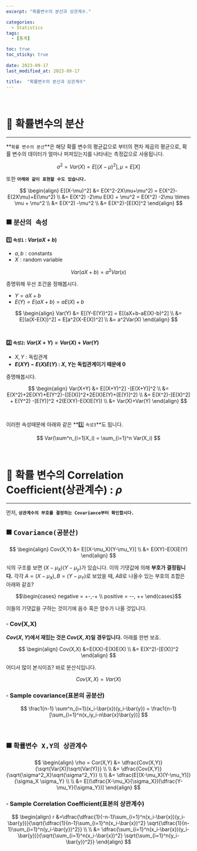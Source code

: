 ```yaml
---
excerpt: "확률변수의 분산과 상관계수."

categories:
  - Statistics
tags:
  - [통계]

toc: true
toc_sticky: true
 
date: 2023-09-17
last_modified_at: 2023-09-17

title:  "확률변수의 분산과 상관계수"
---
```

<br>

# 📌 확률변수의 분산
---

**`확률 변수의 분산`**은 해당 확률 변수의 평균값으로 부터의 편차 제곱의 평균으로, 확률 변수의 데이터가 얼마나 퍼져있는지를 나타내는 측정값으로 사용됩니다.

$$
\sigma^2 = Var(X) = E[(X-\mu)^2], \mu = E[X]
$$

또한 **`아래와 같이 표현할 수도 있습니다.`**

$$
\begin{align}
E[(X-\mu)^2] &= E(X^2-2X\mu+\mu^2) = E(X^2)-E(2X\mu)+E(\mu^2)
\\ &= E(X^2) -2\mu E(X) + \mu^2 = E(X^2) -2\mu \times \mu + \mu^2
\\ &= E(X^2) -\mu^2 
\\ &= E(X^2)-[E(X)]^2
\end{align}
$$

## ◼️ `분산의 속성`

**1️⃣ `속성1` : $Var(aX+b)$**

- $a,b : \text{constants}$
- $X : \text{random variable}$
  

$$
Var(aX+b) = a^2Var(x)
$$

증명위해 우선 조건을 정해봅시다.

- $Y=aX+b$
- $E(Y) = E(aX+b) = aE(X) +b$
  

$$
\begin{align}
Var(Y) &= E[(Y-E(Y))^2] = E[(aX+b-aE(X)-b)^2]
\\ &= E[(a(X-E(X))^2] = E[a^2(X-E(X))^2]
\\ &= a^2Var(X)
\end{align}
$$

<br>

**2️⃣ `속성2`: $Var(X+Y)=Var(X)+Var(Y)$**

- $X,Y$ : 독립관계
- **$E(XY)-E(X)E(Y)$ : $X,Y$는 독립관계이기 때문에 0**
  
증명해봅시다.

$$
\begin{align}
Var(X+Y) &= E[(X+Y)^2] -[E(X+Y)]^2
\\ &= E(X^2)+2E(XY)+E(Y^2)-([E(X)]^2+2E(X)E(Y)+[E(Y)]^2)
\\ &= E(X^2)-[E(X)^2] + E(Y^2) -[E(Y)]^2 +2(E(XY)-E(X)E(Y))
\\ &= Var(X)+Var(Y)
\end{align}
$$

<br>

이러한 속성때문에 아래와 같은 **3️⃣ `속성3`**도 됩니다.

$$
Var(\sum^n_{i=1}X_i) = \sum_{i=1}^n Var(X_i)
$$

<br>

# 📌 확률 변수의 Correlation Coefficient(상관계수) : $\rho$
---

먼저, **`상관계수의 부호를 결정하는 Covariance부터 확인합시다.`**

## ◼️ **`Covariance(공분산)`**

$$
\begin{align}
Cov(X,Y) &= E[(X-\mu_X)(Y-\mu_Y)] 
\\ &= E(XY)-E(X)E(Y)
\end{align}
$$

식의 구조를 보면 $(X-\mu_X)(Y-\mu_y)$가 있습니다. 이의 기댓값에 의해 **부호가 결정됩니다.** 각각 $A=(X-\mu_X), B=(Y-\mu_Y)$로 보았을 때, $AB$로 나올수 있는 부호의 조합은 아래와 같죠?

$$\begin{cases} negative = +-,-+ \\ positive = --, ++ \end{cases}$$

이들의 기댓값을 구하는 것이기에 음수 혹은 양수가 나올 것입니다.

### ▫️ **Cov(X,X)**
**$Cov(X,Y)$에서 재밌는 것은 $Cov(X,X)$일 경우입니다.** 아래를 한번 보죠.

$$
\begin{align}
Cov(X,X) &=E(XX)-E(X)E(X) 
\\ &= E(X^2)-[E(X)]^2
\end{align}
$$

어디서 많이 본식이죠? 바로 분산식입니다.

$$
Cov(X,X) = Var(X)
$$

### ▫️ **Sample covariance(표본의 공분산)**

$$
\frac1{n-1} \sum^n_{i=1}(x_i-\bar{x})(y_i-\bar{y}) = \frac1{n-1}[\sum_{i=1}^n(x_iy_i-n\bar{x}\bar{y})]
$$

<br>

## ◼️ **`확률변수 X,Y의 상관계수`**

$$
\begin{align}
\rho = Cor(X,Y) &= \dfrac{Cov(X,Y)}{\sqrt{Var(X)}\sqrt{Var(Y)}}
\\
\\ &= \dfrac{Cov(X,Y)}{\sqrt{\sigma^2_X}\sqrt{\sigma^2_Y}}
\\
\\ &= \dfrac{E[(X-\mu_X)(Y-\mu_Y)]}{\sigma_X \sigma_Y}
\\
\\ &= E[(\dfrac{X-\mu_X}{\sigma_X})(\dfrac{Y-\mu_Y}{\sigma_Y})]
\end{align}
$$

### ▫️ **Sample Correlation Coefficient(표본의 상관계수)**

$$
\begin{align}
r &=\dfrac{\dfrac{1}{-n-1}\sum_{i=1}^n(x_i-\bar{x})(y_i-\bar{y})}{\sqrt{\dfrac{1}{n-1}\sum_{i=1}^n(x_i-\bar{x})^2} \sqrt{\dfrac{1}{n-1}\sum_{i=1}^n(y_i-\bar{y})^2}}
\\
\\ &= \dfrac{\sum_{i=1}^n(x_i-\bar{x})(y_i-\bar{y})}{\sqrt{\sum_{i=1}^n(x_i-\bar{x})^2} \sqrt{\sum_{i=1}^n(y_i-\bar{y})^2}}
\end{align}
$$
